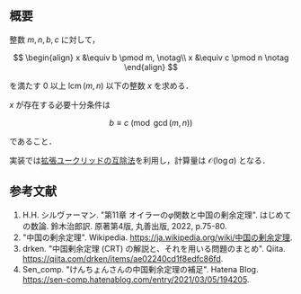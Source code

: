 ## 概要

整数 $m, n, b, c$ に対して，

$$
\begin{align}
x &\equiv b \pmod m, \notag\\
x &\equiv c \pmod n \notag
\end{align}
$$

を満たす $0$ 以上 $\operatorname{lcm}(m,n)$ 以下の整数 $x$ を求める．

$x$ が存在する必要十分条件は

$$
b \equiv c \pmod{\gcd(m,n)}
$$

であること．

実装では[拡張ユークリッドの互除法](https://today2098.github.io/algorithm/src/Math/NumberTheory/extgcd.hpp)を利用し，計算量は $\mathcal{O}(\log a)$ となる． 


## 参考文献

1. H.H. シルヴァーマン. "第11章 オイラーの$\varphi$関数と中国の剰余定理". はじめての数論. 鈴木治郎訳. 原著第4版, 丸善出版, 2022, p.75-80.
1. "中国の剰余定理". Wikipedia. <https://ja.wikipedia.org/wiki/中国の剰余定理>.
1. drken. "中国剰余定理 (CRT) の解説と、それを用いる問題のまとめ". Qiita. <https://qiita.com/drken/items/ae02240cd1f8edfc86fd>.
1. Sen_comp. "けんちょんさんの中国剰余定理の補足". Hatena Blog. <https://sen-comp.hatenablog.com/entry/2021/03/05/194205>.

